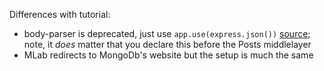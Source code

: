 Differences with tutorial:

- body-parser is deprecated, just use `app.use(express.json())` [source](https://stackoverflow.com/questions/24330014/bodyparser-is-deprecated-express-4); note, it _does_ matter that you declare this before the Posts middlelayer
- MLab redirects to MongoDb's website but the setup is much the same
